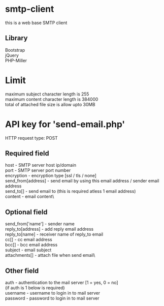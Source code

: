 # smtp-client
 this is a web base SMTP client

## Library
 Bootstrap\
 jQuery\
 PHP-Miller

# Limit
 maximum subject character length is 255\
 maximum content character length is 384000\
 total of attached file size is allow upto 30MB

# API key for 'send-email.php'
 HTTP request type: POST

 ## Required field
  host - SMTP server host ip/domain\
  port - SMTP server port number\
  encryption - encryption type [ssl / tls / none]\
  send_from[address] - send email by using this email address / sender email address\
  send_to[] - send email to (this is required atless 1 email address)\
  content - email content\

 ## Optional field
  send_from['name'] - sender name\
  reply_to[address] - add reply email address\
  reply_to[name] - receiver name of reply_to email\
  cc[] - cc email address\
  bcc[] - bcc email address\
  subject - email subject\
  attachments[] - attach file when send email\
  
 ## Other field
  auth - authentication to the mail server [1 = yes, 0 = no]\
  (if auth is 1 below is required)\
  username - username to login in to mail server\
  password - password to login in to mail server
